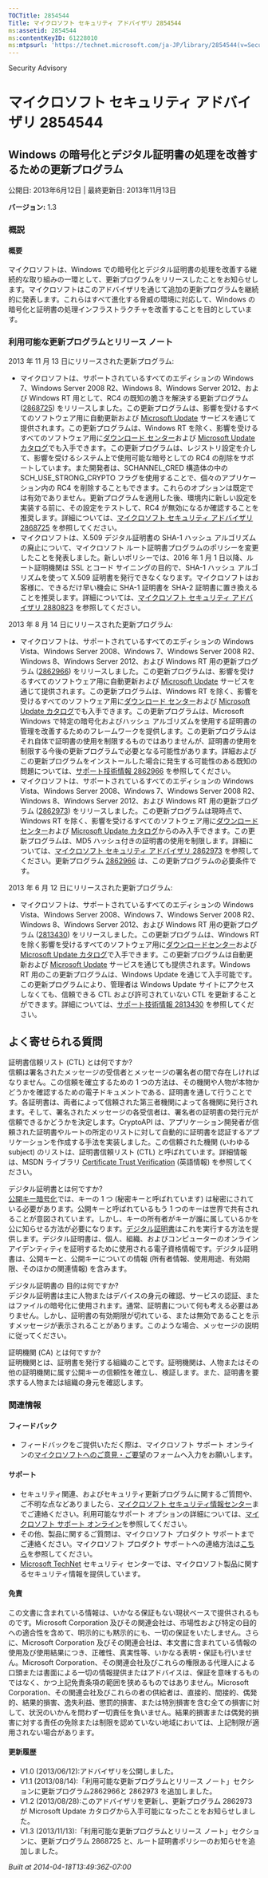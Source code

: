 ```yaml
---
TOCTitle: 2854544
Title: マイクロソフト セキュリティ アドバイザリ 2854544
ms:assetid: 2854544
ms:contentKeyID: 61228010
ms:mtpsurl: 'https://technet.microsoft.com/ja-JP/library/2854544(v=Security.10)'
---
```


Security Advisory

マイクロソフト セキュリティ アドバイザリ 2854544
================================================

Windows の暗号化とデジタル証明書の処理を改善するための更新プログラム
--------------------------------------------------------------------

公開日: 2013年6月12日 | 最終更新日: 2013年11月13日

**バージョン:** 1.3

### 概説

#### 概要

マイクロソフトは、Windows での暗号化とデジタル証明書の処理を改善する継続的な取り組みの一環として、更新プログラムをリリースしたことをお知らせします。マイクロソフトはこのアドバイザリを通じて追加の更新プログラムを継続的に発表します。これらはすべて進化する脅威の環境に対応して、Windows の暗号化と証明書の処理インフラストラクチャを改善することを目的としています。

### 利用可能な更新プログラムとリリース ノート

2013 年 11 月 13 日にリリースされた更新プログラム:

-   マイクロソフトは、サポートされているすべてのエディションの Windows 7、Windows Server 2008 R2、Windows 8、Windows Server 2012、および Windows RT 用として、RC4 の既知の脆さを解決する更新プログラム ([2868725](https://support.microsoft.com/kb/2868725/ja)) をリリースしました。この更新プログラムは、影響を受けるすべてのソフトウェア用に自動更新および [Microsoft Update](https://go.microsoft.com/fwlink/?linkid=40747) サービスを通じて提供されます。この更新プログラムは、Windows RT を除く、影響を受けるすべてのソフトウェア用に[ダウンロード センター](https://www.microsoft.com/ja-jp/download/default.aspx)および [Microsoft Update カタログ](https://go.microsoft.com/fwlink/?linkid=96155)でも入手できます。この更新プログラムは、レジストリ設定を介して、影響を受けるシステム上で使用可能な暗号としての RC4 の削除をサポートしています。また開発者は、SCHANNEL\_CRED 構造体の中の SCH\_USE\_STRONG\_CRYPTO フラグを使用することで、個々のアプリケーション内の RC4 を削除することもできます。これらのオプションは既定では有効でありません。更新プログラムを適用した後、環境内に新しい設定を実装する前に、その設定をテストして、RC4 が無効になるか確認することを推奨します。詳細については、[マイクロソフト セキュリティ アドバイザリ 2868725](https://technet.microsoft.com/ja-jp/security/advisory/2868725) を参照してください。
-   マイクロソフトは、X.509 デジタル証明書の SHA-1 ハッシュ アルゴリズムの廃止について、マイクロソフト ルート証明書プログラムのポリシーを変更したことを発表しました。新しいポリシーでは、2016 年 1 月 1 日以降、ルート証明機関は SSL とコード サイニングの目的で、SHA-1 ハッシュ アルゴリズムを使って X.509 証明書を発行できなくなります。マイクロソフトはお客様に、できるだけ早い機会に SHA-1 証明書を SHA-2 証明書に置き換えることを推奨します。詳細については、[マイクロソフト セキュリティ アドバイザリ 2880823](https://technet.microsoft.com/ja-jp/security/advisory/2880823) を参照してください。

2013 年 8 月 14 日にリリースされた更新プログラム:

-   マイクロソフトは、サポートされているすべてのエディションの Windows Vista、Windows Server 2008、Windows 7、Windows Server 2008 R2、Windows 8、Windows Server 2012、および Windows RT 用の更新プログラム ([2862966](https://support.microsoft.com/kb/2862966/ja)) をリリースしました。この更新プログラムは、影響を受けるすべてのソフトウェア用に自動更新および [Microsoft Update](https://go.microsoft.com/fwlink/?linkid=40747) サービスを通じて提供されます。この更新プログラムは、Windows RT を除く、影響を受けるすべてのソフトウェア用に[ダウンロード センター](https://www.microsoft.com/ja-jp/download/default.aspx)および [Microsoft Update カタログ](https://go.microsoft.com/fwlink/?linkid=96155)でも入手できます。この更新プログラムは、Microsoft Windows で特定の暗号化およびハッシュ アルゴリズムを使用する証明書の管理を改善するためのフレームワークを提供します。この更新プログラムはそれ自体で証明書の使用を制限するものではありませんが、証明書の使用を制限する今後の更新プログラムで必要となる可能性があります。詳細およびこの更新プログラムをインストールした場合に発生する可能性のある既知の問題については、[サポート技術情報 2862966](https://support.microsoft.com/kb/2862966/ja) を参照してください。
-   マイクロソフトは、サポートされているすべてのエディションの Windows Vista、Windows Server 2008、Windows 7、Windows Server 2008 R2、Windows 8、Windows Server 2012、および Windows RT 用の更新プログラム ([2862973](https://support.microsoft.com/kb/2862973/ja)) をリリースしました。この更新プログラムは現時点で、Windows RT を除く、影響を受けるすべてのソフトウェア用に[ダウンロード センター](https://www.microsoft.com/ja-jp/download/default.aspx)および [Microsoft Update カタログ](https://go.microsoft.com/fwlink/?linkid=96155)からのみ入手できます。この更新プログラムは、MD5 ハッシュ付きの証明書の使用を制限します。詳細については、[マイクロソフト セキュリティ アドバイザリ 2862973](https://technet.microsoft.com/ja-jp/security/advisory/2862973) を参照してください。更新プログラム [2862966](https://support.microsoft.com/kb/2862966/ja) は、この更新プログラムの必要条件です。

2013 年 6 月 12 日にリリースされた更新プログラム:

-   マイクロソフトは、サポートされているすべてのエディションの Windows Vista、Windows Server 2008、Windows 7、Windows Server 2008 R2、Windows 8、Windows Server 2012、および Windows RT 用の更新プログラム ([2813430](https://support.microsoft.com/kb/2813430/ja)) をリリースしました。この更新プログラムは、Windows RT を除く影響を受けるすべてのソフトウェア用に[ダウンロードセンター](https://www.microsoft.com/ja-jp/download/default.aspx)および [Microsoft Update カタログ](https://go.microsoft.com/fwlink/?linkid=96155)で入手できます。この更新プログラムは自動更新および [Microsoft Update](https://go.microsoft.com/fwlink/?linkid=40747) サービスを通じても提供されます。Windows RT 用のこの更新プログラムは、Windows Update を通じて入手可能です。この更新プログラムにより、管理者は Windows Update サイトにアクセスしなくても、信頼できる CTL および許可されていない CTL を更新することができます。詳細については、[サポート技術情報 2813430](https://support.microsoft.com/kb/2813430/ja) を参照してください。

よく寄せられる質問
------------------

 
証明書信頼リスト (CTL) とは何ですか?   
信頼は署名されたメッセージの受信者とメッセージの署名者の間で存在しければなりません。この信頼を確立するための 1 つの方法は、その機関や人物が本物かどうかを確認するための電子ドキュメントである、証明書を通して行うことです。各証明書は、両者によって信頼された第三者機関によって各機関に発行されます。そして、署名されたメッセージの各受信者は、署名者の証明書の発行元が信頼できるかどうかを決定します。CryptoAPI は、アプリケーション開発者が信頼された証明書やルートの所定のリストに対して自動的に証明書を認証するアプリケーションを作成する手法を実装しました。この信頼された機関 (いわゆる subject) のリストは、証明書信頼リスト (CTL) と呼ばれています。詳細情報は、MSDN ライブラリ [Certificate Trust Verification](https://msdn.microsoft.com/ja-jp/library/aa376546(v=vs.85).aspx) (英語情報) を参照してください。

デジタル証明書とは何ですか?   
[公開キー暗号化](https://technet.microsoft.com/ja-jp/library/aa998077)では、キーの 1 つ (秘密キーと呼ばれています) は秘密にされている必要があります。公開キーと呼ばれているもう 1 つのキーは世界で共有されることが意図されています。しかし、キーの所有者がキーが誰に属しているかを公に知らせる方法が必要になります。[デジタル証明書](https://technet.microsoft.com/ja-jp/library/cc962029.aspx)はこれを実行する方法を提供します。デジタル証明書は、個人、組織、およびコンピューターのオンライン アイデンティティを証明するために使用される電子資格情報です。デジタル証明書は、公開キーと、公開キーについての情報 (所有者情報、使用用途、有効期限、そのほかの関連情報) を含みます。

デジタル証明書の 目的は何ですか?   
デジタル証明書は主に人物またはデバイスの身元の確認、サービスの認証、またはファイルの暗号化に使用されます。通常、証明書について何も考える必要はありません。しかし、証明書の有効期限が切れている、または無効であることを示すメッセージが表示されることがあります。このような場合、メッセージの説明に従ってください。

証明機関 (CA) とは何ですか?   
証明機関とは、証明書を発行する組織のことです。証明機関は、人物またはその他の証明機関に属す公開キーの信頼性を確立し、検証します。また、証明書を要求する人物または組織の身元を確認します。

### 関連情報

#### フィードバック

-   フィードバックをご提供いただく際は、マイクロソフト サポート オンラインの[マイクロソフトへのご意見・ご要望](https://support.microsoft.com/common/survey.aspx?scid=sw;en;1257&showpage=1&ws=technet&sd=tech)のフォームへ入力をお願いします。

#### サポート

-   セキュリティ関連、およびセキュリティ更新プログラムに関するご質問や、ご不明な点などありましたら、[マイクロソフト セキュリティ情報センター](https://go.microsoft.com/fwlink/?linkid=21131)までご連絡ください。利用可能なサポート オプションの詳細については、[マイクロソフト サポート オンライン](https://support.microsoft.com/)を参照してください。
-   その他、製品に関するご質問は、マイクロソフト プロダクト サポートまでご連絡ください。マイクロソフト プロダクト サポートへの連絡方法は[こちら](https://go.microsoft.com/fwlink/?linkid=21155)を参照してください。
-   [Microsoft TechNet](https://go.microsoft.com/fwlink/?linkid=21132) セキュリティ センターでは、マイクロソフト製品に関するセキュリティ情報を提供しています。

#### 免責

この文書に含まれている情報は、いかなる保証もない現状ベースで提供されるものです。Microsoft Corporation 及びその関連会社は、市場性および特定の目的への適合性を含めて、明示的にも黙示的にも、一切の保証をいたしません。さらに、Microsoft Corporation 及びその関連会社は、本文書に含まれている情報の使用及び使用結果につき、正確性、真実性等、いかなる表明・保証も行いません。Microsoft Corporation、その関連会社及びこれらの権限ある代理人による口頭または書面による一切の情報提供またはアドバイスは、保証を意味するものではなく、かつ上記免責条項の範囲を狭めるものではありません。Microsoft Corporation、その関連会社及びこれらの者の供給者は、直接的、間接的、偶発的、結果的損害、逸失利益、懲罰的損害、または特別損害を含む全ての損害に対して、状況のいかんを問わず一切責任を負いません。結果的損害または偶発的損害に対する責任の免除または制限を認めていない地域においては、上記制限が適用されない場合があります。

#### 更新履歴

-   V1.0 (2013/06/12):アドバイザリを公開しました。
-   V1.1 (2013/08/14):「利用可能な更新プログラムとリリース ノート」セクションに更新プログラム2862966と 2862973 を追加しました。
-   V1.2 (2013/08/28):このアドバイザリを更新し、更新プログラム 2862973 が Microsoft Update カタログから入手可能になったことをお知らせしました。
-   V1.3 (2013/11/13):「利用可能な更新プログラムとリリース ノート」セクションに、更新プログラム 2868725 と、ルート証明書ポリシーのお知らせを追加しました。

*Built at 2014-04-18T13:49:36Z-07:00*
